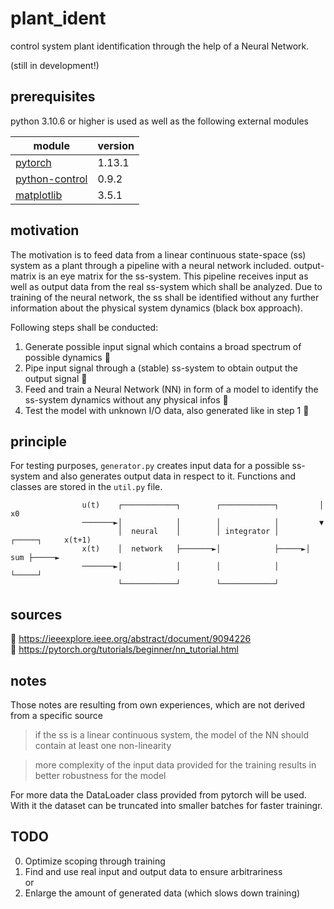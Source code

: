 # plant_ident 

control system plant identification through the help of a Neural Network.

(still in development!)

## prerequisites

python 3.10.6 or higher is used as well as the following external modules

| module                                                             | version |
|--------------------------------------------------------------------|---------|
| [pytorch](https://github.com/pytorch)                              | 1.13.1  |
| [python-control](https://github.com/python-control/python-control) | 0.9.2   |
| [matplotlib](https://github.com/matplotlib/matplotlib)             | 3.5.1   |

## motivation

The motivation is to feed data from a linear continuous state-space (ss) system as a plant through a pipeline with a neural network included.
output-matrix is an eye matrix for the ss-system.
This pipeline receives input as well as output data from the real ss-system which shall be analyzed.
Due to training of the neural network, the ss shall be identified without any further information about the physical system dynamics (black box approach).

Following steps shall be conducted:

1. Generate possible input signal which contains a broad spectrum of possible dynamics :symbols:
2. Pipe input signal through a (stable) ss-system to obtain output the output signal :abcd:
3. Feed and train a Neural Network (NN) in form of a model to identify the ss-system dynamics without any physical infos :repeat:
4. Test the model with unknown I/O data, also generated like in step 1 :repeat_one:

## principle 

For testing purposes, `generator.py` creates input data for a possible ss-system and also generates output data in respect to it.
Functions and classes are stored in the `util.py` file.

```
                u(t)    ┌────────────┐        ┌────────────┐         │ x0
                ───────►│            │        │            │         ▼
                        │  neural    │        │ integrator │      ┌─────┐     x(t+1)
                x(t)    │  network   ├───────►│            ├─────►│ sum ├─────►
                ───────►│            │        │            │      └─────┘
                        └────────────┘        └────────────┘
```

## sources

:scroll: https://ieeexplore.ieee.org/abstract/document/9094226 \
:scroll: https://pytorch.org/tutorials/beginner/nn_tutorial.html 

## notes

Those notes are resulting from own experiences, which are not derived from a specific source

> if the ss is a linear continuous system, the model of the NN should contain at least one non-linearity

> more complexity of the input data provided for the training results in better robustness for the model

For more data the DataLoader class provided from pytorch will be used.
With it the dataset can be truncated into smaller batches for faster trainingr.

## TODO

0. Optimize scoping through training
1. Find and use real input and output data to ensure arbitrariness\
or 
2. Enlarge the amount of generated data (which slows down training)
